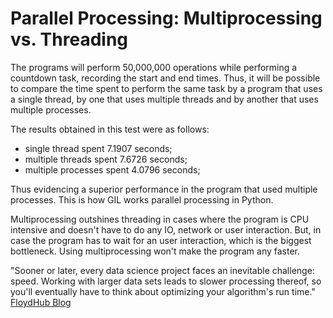 # Parallel Processing: Multiprocessing vs. Threading

The programs will perform 50,000,000 operations while performing a countdown task, recording the start and end times. Thus, it will be possible to compare the time spent to perform the same task by a program that uses a single thread, by one that uses multiple threads and by another that uses multiple processes.

The results obtained in this test were as follows:
- single thread spent 7.1907 seconds;
- multiple threads spent 7.6726 seconds;
- multiple processes spent 4.0796 seconds;

Thus evidencing a superior performance in the program that used multiple processes. This is how GIL works parallel processing in Python.

Multiprocessing outshines threading in cases where the program is CPU intensive and doesn't have to do any IO, network or user interaction. But, in case the program has to wait for an user interaction, which is the biggest bottleneck. Using multiprocessing won't make the program any faster.

"Sooner or later, every data science project faces an inevitable challenge: speed. Working with larger data sets leads to slower processing thereof, so you'll eventually have to think about optimizing your algorithm's run time." [FloydHub Blog](https://blog.floydhub.com/multiprocessing-vs-threading-in-python-what-every-data-scientist-needs-to-know/)
